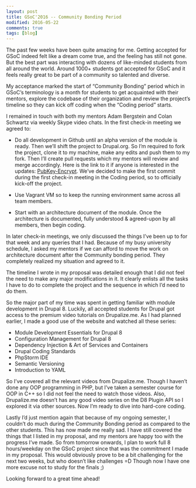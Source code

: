 ```yaml
---
layout: post
title: GSoC'2016 -- Community Bonding Period
modified: 2016-05-22
comments: true
tags: [blog]
---
```


The past few weeks have been quite amazing for me. Getting accepted for GSoC indeed felt like a dream come true, and the feeling has still not gone. But the best part was interacting with dozens of like-minded students from all around the world. Around 1000+ students got accepted for GSoC and it feels really great to be part of a community so talented and diverse.

My acceptance marked the start of “Community Bonding” period which in GSoC’s terminology is a month for students to get acquainted with their mentors, explore the codebase of their organization and review the project’s timeline so they can kick off coding when the “Coding period” starts.

I remained in touch with both my mentors Adam Bergstein and Colan Schwartz via weekly Skype video chats. In the first check-in meeting we agreed to:

* Do all development in Github until an alpha version of the module is ready. Then we’ll shift the project to Drupal.org. So I’m required to fork the project, clone it to my machine, make any edits and push them to my fork. Then I’ll create pull requests which my mentors will review and merge accordingly. Here is the link to it if anyone is interested in the updates: <a href='https://github.com/d8-contrib-modules/pubkey_encrypt'>PubKey-Encrypt</a>. We’ve decided to make the first commit during the first check-in meeting in the Coding period, so to officially kick-off the project.

* Use Vagrant VM so to keep the running environment same across all team members.
* Start with an architecture document of the module. Once the architecture is documented, fully understood & agreed-upon by all members, then begin coding.

In later check-in meetings, we only discussed the things I’ve been up to for that week and any queries that I had. Because of my busy university schedule, I asked my mentors if we can afford to move the work on architecture document after the Community bonding period. They completely realized my situation and agreed to it.

The timeline I wrote in my proposal was detailed enough that I did not feel the need to make any major modifications in it. It clearly enlists all the tasks I have to do to complete the project and the sequence in which I’d need to do them.

So the major part of my time was spent in getting familiar with module development in Drupal 8. Luckily, all accepted students for Drupal got access to the premium video tutorials on Drupalize.me. As I had planned earlier, I made a good use of the website and watched all these series:

* Module Development Essentials for Drupal 8
* Configuration Management for Drupal 8
* Dependency Injection & Art of Services and Containers
* Drupal Coding Standards
* PhpStorm IDE
* Semantic Versioning
* Introduction to YAML

So I’ve covered all the relevant videos from Drupalize.me. Though I haven’t done any OOP programming in PHP, but I’ve taken a semester course for OOP in C++ so I did not feel the need to watch those videos. Also, Drupalize.me doesn’t has any good video series on the D8 Plugin API so I explored it via other sources. Now I’m ready to dive into hard-core coding.

Lastly I’d just mention again that because of my ongoing semester, I couldn’t do much during the Community Bonding period as compared to the other students. This has now made me really sad. I have still covered the things that I listed in my proposal, and my mentors are happy too with the progress I’ve made. So from tomorrow onwards, I plan to work full 8 hours/weekday on the GSoC project since that was the commitment I made in my proposal. This would obviously prove to be a bit challenging for the next two weeks, but who doesn’t like challenges =D Though now I have one more excuse not to study for the finals ;)

Looking forward to a great time ahead!


